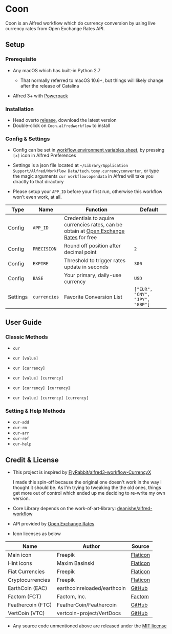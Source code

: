 # Coon

Coon is an Alfred workflow which do currency conversion by using live currency rates from Open Exchange Rates API.

## Setup

### Prerequisite

* Any macOS which has built-in Python 2.7
  * That normally referred to macOS 10.6+, but things will likely change after the release of Catalina

* Alfred 3+ with [Powerpack](https://www.alfredapp.com/powerpack/)

### Installation

* Head overto [release](https://github.com/tomy0000000/coon/releases), download the latest version
* Double-click on `Coon.alfredworkflow` to install

### Config & Settings

* Config can be set in [workflow environment variables sheet](https://www.alfredapp.com/help/workflows/advanced/variables/#environment), by pressing `[x]` icon in Alfred Preferences

* Settings is a json file located at `~/Library/Application Support/Alfred/Workflow Data/tech.tomy.currencyconverter`, or type the magic arguments `cur workflow:opendata` in Alfred will take you diractly to that diractory
* Please setup your `APP_ID` before your first run, otherwise this workflow won't even work, at all.

| Type     | Name         | Function                                                     | Default                        |
| -------- | ------------ | ------------------------------------------------------------ | ------------------------------ |
| Config   | `APP_ID`     | Credentials to aquire currencies rates, can be obtain at [Open Exchange Rates](https://openexchangerates.org/) for free |                                |
| Config   | `PRECISION`  | Round off position after decimal point                       | `2`                            |
| Config   | `EXPIRE`     | Threshold to trigger rates update in seconds                 | `300`                          |
| Config   | `BASE`       | Your primary, daily-use currency                             | `USD`                          |
| Settings | `currencies` | Favorite Conversion List                                     | `["EUR", "CNY", "JPY", "GBP"]` |

## User Guide

### Classic Methods

* `cur`

* `cur [value]`
* `cur [currency]`
* `cur [value] [currency]`
* `cur [currency] [currency]`
* `cur [value] [currency] [currency]`

### Setting & Help Methods

* `cur-add`
* `cur-rm`
* `cur-arr`
* `cur-ref`
* `cur-help`

## Credit & License

* This project is inspired by [FlyRabbit/alfred3-workflow-CurrencyX](https://github.com/FlyRabbit/alfred3-workflow-CurrencyX)

  I made this spin-off because the original one doesn't work in the way I thought it should be. As I'm trying to tweaking the the old ones, things get more out of control which ended up me deciding to re-write my own version.

* Core Library depends on the work-of-art-library: [deanishe/alfred-workflow](https://github.com/deanishe/alfred-workflow)

* API provided by [Open Exchange Rates](https://openexchangerates.org/)

* Icon licenses as below

| Name              | Author                      | Source                                                       |
| ----------------- | --------------------------- | ------------------------------------------------------------ |
| Main icon         | Freepik                     | [Flaticon](https://www.flaticon.com/free-icon/exchange_1924021) |
| Hint icons        | Maxim Basinski              | [Flaticon](https://www.flaticon.com/packs/universal-icons)   |
| Fiat Currencies   | Freepik                     | [Flaticon](https://www.flaticon.com/packs/countrys-flags)    |
| Cryptocurrencies  | Freepik                     | [Flaticon](https://www.flaticon.com/packs/ecommerce-and-payment-method-logos) |
| EarthCoin (EAC)   | earthcoinreloaded/earthcoin | [GitHub](https://github.com/earthcoinreloaded/earthcoin)     |
| Factom (FCT)      | Factom, Inc.                | [Factom](https://www.factom.com/trademarks/)                 |
| Feathercoin (FTC) | FeatherCoin/Feathercoin     | [GitHub](https://github.com/FeatherCoin/Feathercoin)         |
| VertCoin (VTC)    | vertcoin-project/VertDocs   | [GitHub](https://github.com/vertcoin-project/VertDocs)       |

* Any source code unmentioned above are released under the [MIT license](https://github.com/tomy0000000/coon/blob/master/LICENSE)